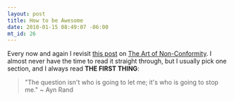 ```yaml
--- 
layout: post
title: How to be Awesome
date: 2010-01-15 08:49:07 -06:00
mt_id: 26
---
```

Every now and again I revisit [this post][1] on [The Art of Non-Conformity][2].  I almost never have the time to read it straight through, but I usually pick one section, and I always read __THE FIRST THING__:  
>"The question isn't who is going to let me; it's who is going to stop me." ~ Ayn Rand

[1]: http://chrisguillebeau.com/3x5/how-to-be-awesome/
[2]: http://chrisguillebeau.com/3x5/ 
